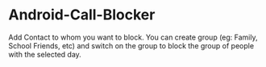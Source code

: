 # Android-Call-Blocker
Add Contact to whom you want to block. You can create group (eg: Family, School Friends, etc) and switch on the group to block the group of people with the selected day.
